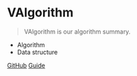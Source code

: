 # VAlgorithm

> VAlgorithm is our algorithm summary.

* Algorithm
* Data structure

[GitHub](https://github.com/CodePoem/VAlgorithm)
[Guide](/guide)